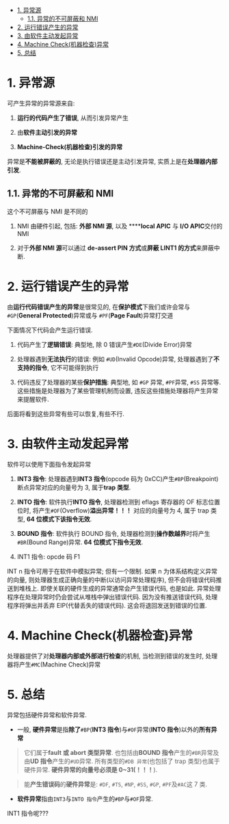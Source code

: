 
<!-- @import "[TOC]" {cmd="toc" depthFrom=1 depthTo=6 orderedList=false} -->

<!-- code_chunk_output -->

- [1. 异常源](#1-异常源)
  - [1.1. 异常的不可屏蔽和 NMI](#11-异常的不可屏蔽和-nmi)
- [2. 运行错误产生的异常](#2-运行错误产生的异常)
- [3. 由软件主动发起异常](#3-由软件主动发起异常)
- [4. Machine Check(机器检查)异常](#4-machine-check机器检查异常)
- [5. 总结](#5-总结)

<!-- /code_chunk_output -->

# 1. 异常源

可产生异常的异常源来自:

1) **运行的代码产生了错误**, 从而引发异常产生

2) 由**软件主动引发的异常**

3) **Machine\-Check(机器检查)引发的异常**

异常是**不能被屏蔽的**, 无论是执行错误还是主动引发异常, 实质上是在**处理器内部引发**.

## 1.1. 异常的不可屏蔽和 NMI

这个不可屏蔽与 NMI 是不同的

1) NMI 由硬件引起, 包括: **外部 NMI 源**, 以及 ******local APIC** 与 **I/O APIC**交付的 NMI

2) 对于**外部 NMI 源**可以通过 **de-assert PIN 方式**或**屏蔽 LINT1 的方式**来屏蔽中断.

# 2. 运行错误产生的异常

由**运行代码错误产生的异常**是很常见的, 在**保护模式**下我们或许会常与 `#GP`(**General Protected**)异常或与 `#PF`(**Page Fault**)异常打交道

下面情况下代码会产生运行错误.

1. 代码产生了**逻辑错误**: 典型地, 除 0 错误产生`#DE`(Divide Error)异常

2. 处理器遇到**无法执行**的错误: 例如 `#UD`(Invalid Opcode)异常, 处理器遇到了**不支持的指令**, 它不可能得到执行

3. 代码违反了处理器的某些**保护措施**: 典型地, 如 `#GP` 异常, `#PF`异常, `#SS` 异常等. 这些措施是处理器为了某些管理机制而设置, 违反这些措施处理器将产生异常来提醒软件.

后面将看到这些异常有些可以恢复,有些不行.

# 3. 由软件主动发起异常

软件可以使用下面指令发起异常

1. **INT3 指令**: 处理器遇到**INT3 指令**(opcode 码为 0xCC)产生`#BP`(Breakpoint)断点异常对应的向量号为 3, 属于**trap 类型**.

2. **INTO 指令**: 软件执行**INTO 指令**, 处理器检测到 eflags 寄存器的 OF 标志位置位时, 将产生`#OF`(Overflow)**溢出异常！！！** 对应的向量号为 4, 属于 trap 类型, **64 位模式下该指令无效**.

3. **BOUND 指令**: 软件执行 BOUND 指令, 处理器检测到**操作数越界**时将产生`#BR`(Bound Range)异常. **64 位模式下指令无效**.

4. INT1 指令: opcde 码 F1

INT n 指令可用于在软件中模拟异常;  但有一个限制. 如果 n 为体系结构定义异常的向量, 则处理器生成正确向量的中断(以访问异常处理程序), 但不会将错误代码推送到堆栈上.  即使关联的硬件生成的异常通常会产生错误代码, 也是如此.  异常处理程序在处理异常时仍会尝试从堆栈中弹出错误代码.  因为没有推送错误代码, 处理程序将弹出并丢弃 EIP(代替丢失的错误代码).  这会将退回发送到错误的位置.

# 4. Machine Check(机器检查)异常

处理器提供了对**处理器内部或外部进行检查**的机制, 当检测到错误的发生时, 处理器将产生`#MC`(Machine Check)异常

# 5. 总结

异常包括硬件异常和软件异常.

* 一般, **硬件异常**是指**除了**`#BP`(**INT3 指令**)与`#OF`异常(**INTO 指令**)以外的**所有异常**

> 它们属于**fault 或 abort 类型异常**. 也包括由**BOUND 指令**产生的`#BR`异常及由**UD 指令**产生的`#UD`异常. 所有类型的`#DB 异常`(也包括了 trap 类型)也属于硬件异常. **硬件异常的向量号必须是 0\~31(！！！**).

> 能**产生错误码**的**硬件异常**是: `#DF`, `#TS`, `#NP`, `#SS`, `#GP`, `#PF`及`#AC`这 7 类.

* **软件异常**指由`INT3`与`INTO 指令`产生的`#BP`与`#OF`异常.


INT1 指令呢???